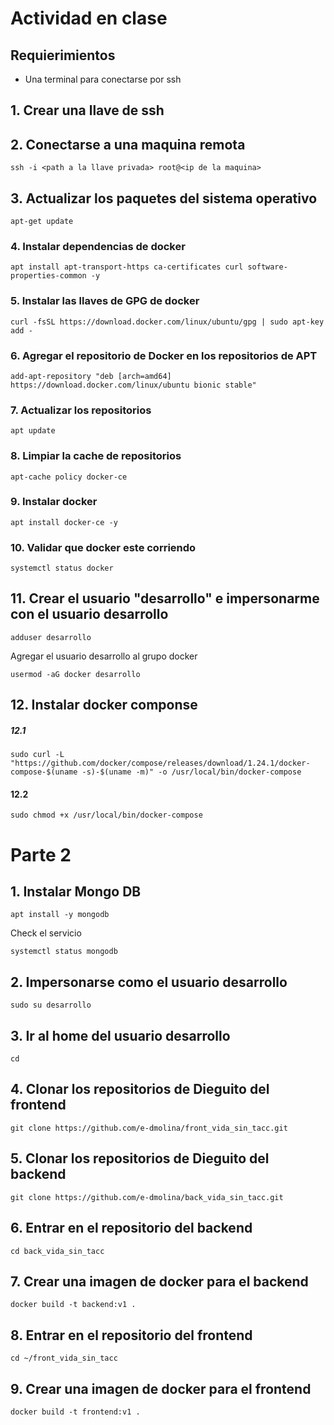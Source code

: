 # Actividad en clase

## Requierimientos

- Una terminal para conectarse por ssh

## 1. Crear una llave de ssh

## 2. Conectarse a una maquina remota

```
ssh -i <path a la llave privada> root@<ip de la maquina>
```

## 3. Actualizar los paquetes del sistema operativo

```
apt-get update
```

### 4. Instalar dependencias de docker

```
apt install apt-transport-https ca-certificates curl software-properties-common -y
```

### 5. Instalar las llaves de GPG de docker

```
curl -fsSL https://download.docker.com/linux/ubuntu/gpg | sudo apt-key add -
```

### 6. Agregar el repositorio de Docker en los repositorios de APT

```
add-apt-repository "deb [arch=amd64] https://download.docker.com/linux/ubuntu bionic stable"
```

### 7. Actualizar los repositorios

```
apt update
```

### 8. Limpiar la cache de repositorios

```
apt-cache policy docker-ce
```

### 9. Instalar docker

```
apt install docker-ce -y
```

### 10. Validar que docker este corriendo

```
systemctl status docker
```

## 11. Crear el usuario "desarrollo" e impersonarme con el usuario desarrollo

```
adduser desarrollo
```

Agregar el usuario desarrollo al grupo docker

```
usermod -aG docker desarrollo
```

## 12. Instalar docker componse

##### 12.1

```
sudo curl -L "https://github.com/docker/compose/releases/download/1.24.1/docker-compose-$(uname -s)-$(uname -m)" -o /usr/local/bin/docker-compose
```

#### 12.2 

```
sudo chmod +x /usr/local/bin/docker-compose
```

# Parte 2

## 1. Instalar Mongo DB

```
apt install -y mongodb
```

Check el servicio

```
systemctl status mongodb
```

## 2. Impersonarse como el usuario desarrollo

```
sudo su desarrollo
```

## 3. Ir al home del usuario desarrollo 

```
cd 
```

## 4. Clonar los repositorios de Dieguito del frontend

```
git clone https://github.com/e-dmolina/front_vida_sin_tacc.git
```

## 5. Clonar los repositorios de Dieguito del backend

```
git clone https://github.com/e-dmolina/back_vida_sin_tacc.git
```

## 6. Entrar en el repositorio del backend

```
cd back_vida_sin_tacc
```

## 7. Crear una imagen de docker para el backend

```
docker build -t backend:v1 .
```

## 8. Entrar en el repositorio del frontend

```
cd ~/front_vida_sin_tacc
```

## 9. Crear una imagen de docker para el frontend

```
docker build -t frontend:v1 .
```
